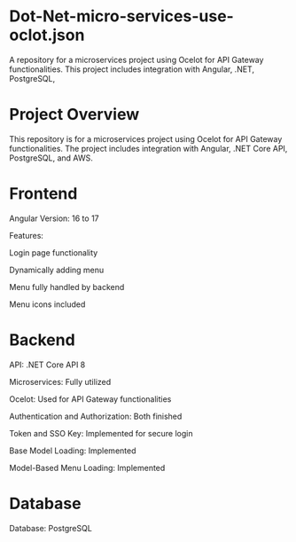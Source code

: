 # Dot-Net-micro-services-use-oclot.json
A repository for a microservices project using Ocelot for API Gateway functionalities. This project includes integration with Angular, .NET, PostgreSQL,
# Project Overview
This repository is for a microservices project using Ocelot for API Gateway functionalities. The project includes integration with Angular, .NET Core API, PostgreSQL, and AWS.

 # Frontend
Angular Version: 16 to 17

Features:

Login page functionality

Dynamically adding menu

Menu fully handled by backend

Menu icons included

# Backend
API: .NET Core API 8

Microservices: Fully utilized

Ocelot: Used for API Gateway functionalities

Authentication and Authorization: Both finished

Token and SSO Key: Implemented for secure login

Base Model Loading: Implemented

Model-Based Menu Loading: Implemented

# Database
Database: PostgreSQL

